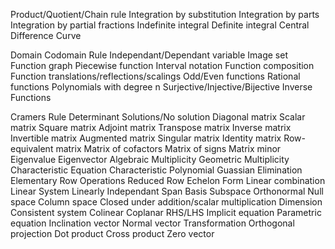 
Product/Quotient/Chain rule
Integration by substitution
Integration by parts
Integration by partial fractions
Indefinite integral
Definite integral
Central Difference Curve

Domain
Codomain
Rule
Independant/Dependant variable
Image set
Function graph
Piecewise function
Interval notation
Function composition
Function translations/reflections/scalings
Odd/Even functions
Rational functions
Polynomials with degree n
Surjective/Injective/Bijective
Inverse Functions

Cramers Rule
Determinant
Solutions/No solution
Diagonal matrix
Scalar matrix
Square matrix
Adjoint matrix
Transpose matrix
Inverse matrix
Invertible matrix
Augmented matrix
Singular matrix
Identity matrix
Row-equivalent matrix
Matrix of cofactors
Matrix of signs
Matrix minor
Eigenvalue
Eigenvector
Algebraic Multiplicity
Geometric Multiplicity
Characteristic Equation
Characteristic Polynomial
Guassian Elimination
Elementary Row Operations
Reduced Row Echelon Form
Linear combination
Linear System
Linearly Independant
Span
Basis
Subspace
Orthonormal
Null space
Column space
Closed under addition/scalar multiplication
Dimension
Consistent system
Colinear
Coplanar
RHS/LHS
Implicit equation
Parametric equation
Inclination vector
Normal vector
Transformation
Orthogonal projection
Dot product
Cross product
Zero vector